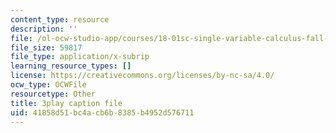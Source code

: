 ```yaml
---
content_type: resource
description: ''
file: /ol-ocw-studio-app/courses/18-01sc-single-variable-calculus-fall-2010/41858d51bc4acb6b8385b4952d576711_wOHrNt9ScYs.srt
file_size: 59817
file_type: application/x-subrip
learning_resource_types: []
license: https://creativecommons.org/licenses/by-nc-sa/4.0/
ocw_type: OCWFile
resourcetype: Other
title: 3play caption file
uid: 41858d51-bc4a-cb6b-8385-b4952d576711
---
```

